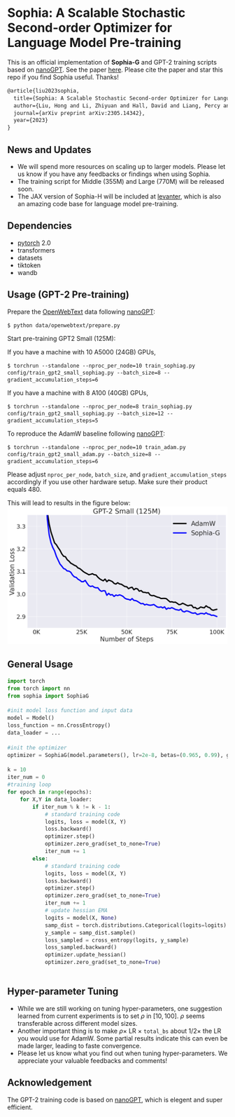 # Sophia: A Scalable Stochastic Second-order Optimizer for Language Model Pre-training

This is an official implementation of **Sophia-G** and GPT-2 training scripts based on [nanoGPT](https://github.com/karpathy/nanoGPT/). See the paper [here](https://arxiv.org/abs/2305.14342). Please cite the paper and star this repo if you find Sophia useful. Thanks!

```tex
@article{liu2023sophia,
  title={Sophia: A Scalable Stochastic Second-order Optimizer for Language Model Pre-training},
  author={Liu, Hong and Li, Zhiyuan and Hall, David and Liang, Percy and Ma, Tengyu},
  journal={arXiv preprint arXiv:2305.14342},
  year={2023}
}
```

## News and Updates

- We will spend more resources on scaling up to larger models. Please let us know if you have any feedbacks or findings when using Sophia.
- The training script for Middle (355M) and Large (770M) will be released soon. 
- The JAX version of Sophia-H will be included at [levanter](https://github.com/stanford-crfm/levanter), which is also an amazing code base for language model pre-training. 

## Dependencies

- [pytorch](https://pytorch.org) 2.0
- transformers
- datasets
- tiktoken 
- wandb 

## Usage (GPT-2 Pre-training)

Prepare the [OpenWebText](https://huggingface.co/datasets/openwebtext) data following [nanoGPT](https://github.com/karpathy/nanoGPT/):
```
$ python data/openwebtext/prepare.py
```
Start pre-training GPT2 Small (125M):

If you have a machine with 10 A5000 (24GB) GPUs,
```
$ torchrun --standalone --nproc_per_node=10 train_sophiag.py config/train_gpt2_small_sophiag.py --batch_size=8 --gradient_accumulation_steps=6
```
If you have a machine with 8 A100 (40GB) GPUs,
```
$ torchrun --standalone --nproc_per_node=8 train_sophiag.py config/train_gpt2_small_sophiag.py --batch_size=12 --gradient_accumulation_steps=5
```

To reproduce the AdamW baseline following [nanoGPT](https://github.com/karpathy/nanoGPT/):
```
$ torchrun --standalone --nproc_per_node=10 train_adam.py config/train_gpt2_small_adam.py --batch_size=8 --gradient_accumulation_steps=6
```

Please adjust ```nproc_per_node```, ```batch_size```, and ```gradient_accumulation_steps``` accordingly if you use other hardware setup. Make sure their product equals 480.

This will lead to results in the figure below:
![repro124m](assets/small_100k_plus.png)


## General Usage

```python 
import torch 
from torch import nn
from sophia import SophiaG

#init model loss function and input data
model = Model()
loss_function = nn.CrossEntropy()
data_loader = ...

#init the optimizer
optimizer = SophiaG(model.parameters(), lr=2e-8, betas=(0.965, 0.99), gamma = 2e4, weight_decay=1e-1)

k = 10
iter_num = 0
#training loop
for epoch in range(epochs):
    for X,Y in data_loader:
        if iter_num % k != k - 1:
            # standard training code
            logits, loss = model(X, Y)
            loss.backward()
            optimizer.step()
            optimizer.zero_grad(set_to_none=True)
            iter_num += 1
        else:
            # standard training code
            logits, loss = model(X, Y)
            loss.backward()
            optimizer.step()
            optimizer.zero_grad(set_to_none=True)
            iter_num += 1
            # update hessian EMA
            logits = model(X, None)
            samp_dist = torch.distributions.Categorical(logits=logits)
            y_sample = samp_dist.sample()
            loss_sampled = cross_entropy(logits, y_sample)
            loss_sampled.backward()
            optimizer.update_hessian()
            optimizer.zero_grad(set_to_none=True)
            
```

## Hyper-parameter Tuning

- While we are still working on tuning hyper-parameters, one suggestion learned from current experiments is to set $\rho$ in $[10,100]$. $\rho$ seems transferable across different model sizes. 
- Another important thing is to make $\rho\times$ LR $\times$ ```total_bs``` about $1/2 \times$ the LR you would use for AdamW. Some partial results indicate this can even be made larger, leading to faste convergence. 
- Please let us know what you find out when tuning hyper-parameters. We appreciate your valuable feedbacks and comments!


## Acknowledgement

The GPT-2 training code is based on [nanoGPT](https://github.com/karpathy/nanoGPT/), which is elegent and super efficient. 